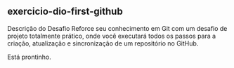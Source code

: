 <h2> exercicio-dio-first-github </h2>
Descrição do Desafio Reforce seu conhecimento em Git com um desafio de projeto totalmente prático, 
onde você executará todos os passos para a criação, atualização e sincronização de um repositório no GitHub. 

Está prontinho.
